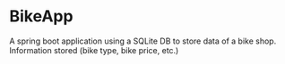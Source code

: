 # BikeApp
A spring boot application using a SQLite DB to store data of a bike shop. Information stored (bike type, bike price, etc.)
